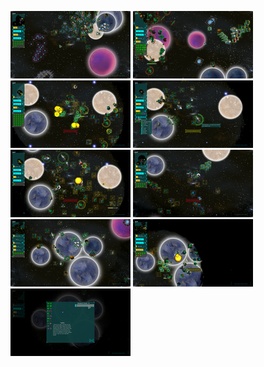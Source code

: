 
[![](tn/1.png)](ss/1.png)
[![](tn/2.png)](ss/2.png)
[![](tn/3.png)](ss/3.png)
[![](tn/4.png)](ss/4.png)
[![](tn/5.png)](ss/5.png)
[![](tn/6.png)](ss/6.png)
[![](tn/7.png)](ss/7.png)
[![](tn/8.png)](ss/8.png)
[![](tn/9.png)](ss/9.png)
